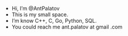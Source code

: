 - Hi, I’m @AntPalatov
- This is my small space. 
- I’m know C++, C, Go, Python, SQL.
- You could reach me ant.palatov at gmail .com 

<!---
AntPalatov/AntPalatov is a ✨ special ✨ repository because its `README.md` (this file) appears on your GitHub profile.
You can click the Preview link to take a look at your changes.
--->
